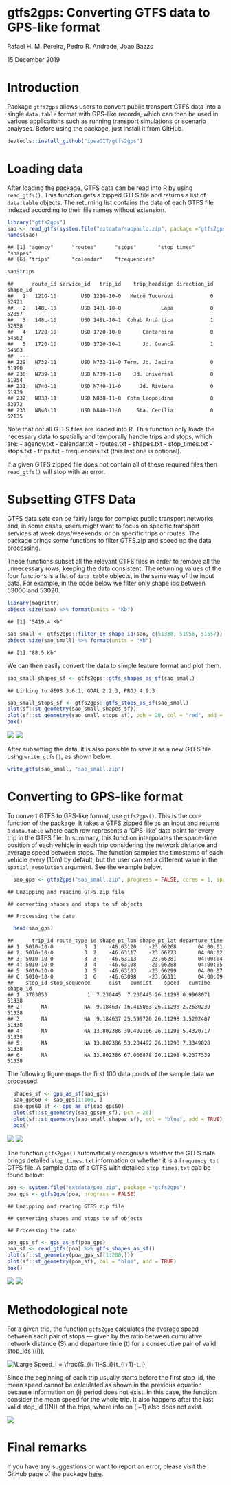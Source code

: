 gtfs2gps: Converting GTFS data to GPS-like format
================
Rafael H. M. Pereira, Pedro R. Andrade, Joao Bazzo

15 December 2019

# Introduction

Package `gtfs2gps` allows users to convert public transport GTFS data
into a single `data.table` format with GPS-like records, which can then
be used in various applications such as running transport simulations or
scenario analyses. Before using the package, just install it from
GitHub.

``` r
devtools::install_github("ipeaGIT/gtfs2gps")
```

# Loading data

After loading the package, GTFS data can be read into R by using
`read_gtfs()`. This function gets a zipped GTFS file and returns a list
of `data.table` objects. The returning list contains the data of each
GTFS file indexed according to their file names without extension.

``` r
library("gtfs2gps")
sao <- read_gtfs(system.file("extdata/saopaulo.zip", package ="gtfs2gps"))
names(sao)
```

    ## [1] "agency"      "routes"      "stops"       "stop_times"  "shapes"     
    ## [6] "trips"       "calendar"    "frequencies"

``` r
sao$trips
```

    ##      route_id service_id   trip_id    trip_headsign direction_id shape_id
    ##   1:  121G-10        USD 121G-10-0   Metrô Tucuruvi            0    52421
    ##   2:  148L-10        USD 148L-10-0             Lapa            0    52857
    ##   3:  148L-10        USD 148L-10-1  Cohab Antártica            1    52858
    ##   4:  1720-10        USD 1720-10-0       Cantareira            0    54502
    ##   5:  1720-10        USD 1720-10-1       Jd. Guancã            1    54503
    ##  ---                                                                     
    ## 229:  N732-11        USD N732-11-0 Term. Jd. Jacira            0    51990
    ## 230:  N739-11        USD N739-11-0    Jd. Universal            0    51954
    ## 231:  N740-11        USD N740-11-0      Jd. Riviera            0    51939
    ## 232:  N838-11        USD N838-11-0  Cptm Leopoldina            0    52072
    ## 233:  N840-11        USD N840-11-0     Sta. Cecília            0    52135

Note that not all GTFS files are loaded into R. This function only loads
the necessary data to spatially and temporally handle trips and stops,
which are: - agency.txt - calendar.txt - routes.txt - shapes.txt -
stop\_times.txt - stops.txt - trips.txt - frequencies.txt (this last one
is optional).

If a given GTFS zipped file does not contain all of these required files
then `read_gtfs()` will stop with an error.

# Subsetting GTFS Data

GTFS data sets can be fairly large for complex public transport networks
and, in some cases, users might want to focus on specific transport
services at week days/weekends, or on specific trips or routes. The
package brings some functions to filter GTFS.zip and speed up the data
processing.

These functions subset all the relevant GTFS files in order to remove
all the unnecessary rows, keeping the data consistent. The returning
values of the four functions is a list of `data.table` objects, in the
same way of the input data. For example, in the code below we filter
only shape ids between 53000 and 53020.

``` r
library(magrittr)
object.size(sao) %>% format(units = "Kb")
```

    ## [1] "5419.4 Kb"

``` r
sao_small <- gtfs2gps::filter_by_shape_id(sao, c(51338, 51956, 51657))
object.size(sao_small) %>% format(units = "Kb")
```

    ## [1] "88.5 Kb"

We can then easily convert the data to simple feature format and plot
them.

``` r
sao_small_shapes_sf <- gtfs2gps::gtfs_shapes_as_sf(sao_small)
```

    ## Linking to GEOS 3.6.1, GDAL 2.2.3, PROJ 4.9.3

``` r
sao_small_stops_sf <- gtfs2gps::gtfs_stops_as_sf(sao_small)
plot(sf::st_geometry(sao_small_shapes_sf))
plot(sf::st_geometry(sao_small_stops_sf), pch = 20, col = "red", add = TRUE)
box()
```

![](untitled_files/figure-gfm/unnamed-chunk-4-1.png)<!-- -->
![](https://github.com/ipeaGIT/gtfs2gps/tree/master/man/figures/sao_small_shapes_sf.jpg)

After subsetting the data, it is also possible to save it as a new GTFS
file using `write_gtfs()`, as shown below.

``` r
write_gtfs(sao_small, "sao_small.zip")
```

# Converting to GPS-like format

To convert GTFS to GPS-like format, use `gtfs2gps()`. This is the core
function of the package. It takes a GTFS zipped file as an input and
returns a `data.table` where each row represents a ‘GPS-like’ data point
for every trip in the GTFS file. In summary, this function interpolates
the space-time position of each vehicle in each trip considering the
network distance and average speed between stops. The function samples
the timestamp of each vehicle every \(15m\) by default, but the user can
set a different value in the `spatial_resolution` argument. See the
example below.

``` r
  sao_gps <- gtfs2gps("sao_small.zip", progress = FALSE, cores = 1, spatial_resolution = 15)
```

    ## Unzipping and reading GTFS.zip file

    ## converting shapes and stops to sf objects

    ## Processing the data

``` r
  head(sao_gps)
```

    ##      trip_id route_type id shape_pt_lon shape_pt_lat departure_time
    ## 1: 5010-10-0          3  1    -46.63120    -23.66268       04:00:01
    ## 2: 5010-10-0          3  2    -46.63117    -23.66273       04:00:02
    ## 3: 5010-10-0          3  3    -46.63113    -23.66281       04:00:04
    ## 4: 5010-10-0          3  4    -46.63108    -23.66288       04:00:05
    ## 5: 5010-10-0          3  5    -46.63103    -23.66299       04:00:07
    ## 6: 5010-10-0          3  6    -46.63098    -23.66311       04:00:09
    ##    stop_id stop_sequence      dist   cumdist    speed   cumtime shape_id
    ## 1: 3703053             1  7.230445  7.230445 26.11298 0.9968071    51338
    ## 2:      NA            NA  9.184637 16.415083 26.11298 2.2630239    51338
    ## 3:      NA            NA  9.184637 25.599720 26.11298 3.5292407    51338
    ## 4:      NA            NA 13.802386 39.402106 26.11298 5.4320717    51338
    ## 5:      NA            NA 13.802386 53.204492 26.11298 7.3349028    51338
    ## 6:      NA            NA 13.802386 67.006878 26.11298 9.2377339    51338

The following figure maps the first 100 data points of the sample data
we processed.

``` r
  shapes_sf <- gps_as_sf(sao_gps)
  sao_gps60 <- sao_gps[1:100, ]
  sao_gps60_sf <- gps_as_sf(sao_gps60)
  plot(sf::st_geometry(sao_gps60_sf), pch = 20)
  plot(sf::st_geometry(sao_small_shapes_sf), col = "blue", add = TRUE)
  box()
```

![](untitled_files/figure-gfm/unnamed-chunk-7-1.png)<!-- -->
![](https://github.com/ipeaGIT/gtfs2gps/blob/master/man/figures/sao_gps60_sf.jpg)

The function `gtfs2gps()` automatically recognises whether the GTFS data
brings detailed `stop_times.txt` information or whether it is a
`frequency.txt` GTFS file. A sample data of a GTFS with detailed
`stop_times.txt` cab be found below:

``` r
poa <- system.file("extdata/poa.zip", package ="gtfs2gps")
poa_gps <- gtfs2gps(poa, progress = FALSE)
```

    ## Unzipping and reading GTFS.zip file

    ## converting shapes and stops to sf objects

    ## Processing the data

``` r
poa_gps_sf <- gps_as_sf(poa_gps)
poa_sf <- read_gtfs(poa) %>% gtfs_shapes_as_sf()
plot(sf::st_geometry(poa_gps_sf[1:200,]))
plot(sf::st_geometry(poa_sf), col = "blue", add = TRUE)
box()
```

![](untitled_files/figure-gfm/unnamed-chunk-8-1.png)<!-- -->
![](https://github.com/ipeaGIT/gtfs2gps/blob/master/man/figures/poa.jpg)

# Methodological note

For a given trip, the function `gtfs2gps` calculates the average speed
between each pair of stops — given by the ratio between cumulative
network distance \(S\) and departure time \(t\) for a consecutive pair
of valid stop\_ids (\(i\)),

<img src="https://latex.codecogs.com/svg.latex?\Large&space;Speed_i=\frac{S_{i+1}-S_i}{t_{i+1}-t_i}" title="\Large Speed_i = \frac{S_{i+1}-S_i}{t_{i+1}-t_i}" />

Since the beginning of each trip usually starts before the first
stop\_id, the mean speed cannot be calculated as shown in the previous
equation because information on \(i\) period does not exist. In this
case, the function consider the mean speed for the whole trip. It also
happens after the last valid stop\_id (\(N\)) of the trips, where info
on \(i+1\) also does not exist.

![](https://github.com/ipeaGIT/gtfs2gps/tree/master/man/figures/speed.png)

# Final remarks

If you have any suggestions or want to report an error, please visit the
GitHub page of the package [here](https://github.com/ipeaGIT/gtfs2gps).
